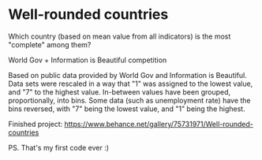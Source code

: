 # Well-rounded countries
Which country (based on mean value from all indicators) is the most "complete" among them?


World Gov + Information is Beautiful competition

Based on public data provided by World Gov and Information is Beautiful.
Data sets were rescaled in a way that "1" was assigned to the lowest value, and "7" to the highest value. In-between values have been grouped, proportionally, into bins. Some data (such as unemployment rate) have the bins reversed, with "7" being the lowest value, and "1" being the highest.


Finished project:
https://www.behance.net/gallery/75731971/Well-rounded-countries

PS. That's my first code ever :)
